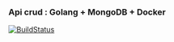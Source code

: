 ### Api crud : Golang + MongoDB + Docker

[![BuildStatus](https://travis-ci.org/scristofari/golang-poll.svg?branch=master)](https://travis-ci.org/scristofari/golang-poll)
